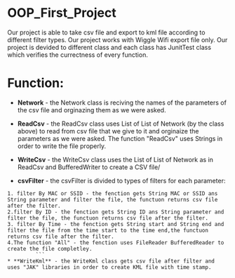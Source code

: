 # OOP_First_Project
Our project is able to take csv file and export to kml file according to different filter types.
Our project works with Wiggle Wifi export file only.
Our project is devided to different class and each class has JunitTest class which verifies the currectness of every function.



# Function:
   * **Network** - the Network class is reciving the names of the parameters of the csv file and orginazing them as we were asked.

   * **ReadCsv** - the ReadCsv class uses List of List of Network (by the class above) to read from csv file that we give to it and orginaize the parameters as we were asked. The function "ReadCsv" uses Strings in order to write the file properly.

   * **WriteCsv** - the WriteCsv class uses the List of List of Network as in ReadCsv and BufferedWriter to create a CSV file/

   * **csvFilter** - the csvFilter is divided to types of filters for each parameter:
   ```
1. filter By MAC or SSID - the fenction gets String MAC or SSID ans String parameter and filter the file, the functuon returns csv file after the filter.
2.filter By ID - the fenction gets String ID ans String parameter and filter the file, the functuon returns csv file after the filter.
3. filter By Time - the fenction gets String start and String end and filter the file from the time start to the time end,the functuon returns csv file after the filter.            
4.The function "All" - the fenction uses FileReader BufferedReader to create the file completley.
            ```
   * **WriteKml** - the WriteKml class gets csv file after filter and uses "JAK" libraries in order to create KML file with time stamp. 


